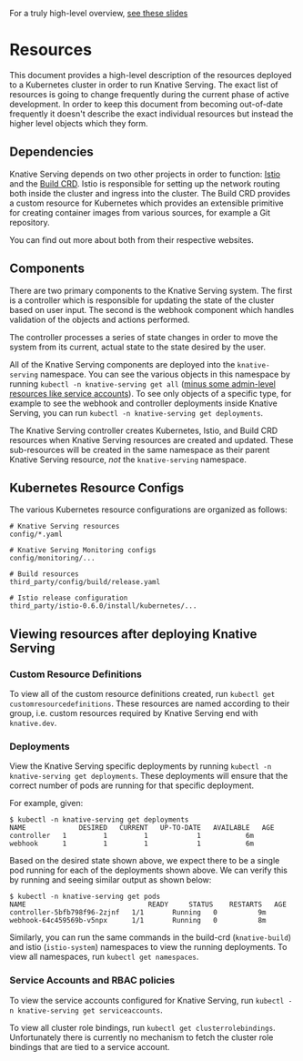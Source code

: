 For a truly high-level overview, [see these slides](https://docs.google.com/presentation/d/1CbwVC7W2JaSxRyltU8CS1bIsrIXu1RrZqvnlMlDaaJE/edit#slide=id.p)

# Resources

This document provides a high-level description of the resources deployed to a Kubernetes cluster in order to run Knative Serving. The exact list of resources is going to change frequently during the current phase of active development. In order to keep this document from becoming out-of-date frequently it doesn't describe the exact individual resources but instead the higher level objects which they form.

## Dependencies

Knative Serving depends on two other projects in order to function: [Istio][istio] and the [Build CRD][build-crd]. Istio is responsible for setting up the network routing both inside the cluster and ingress into the cluster. The Build CRD provides a custom resource for Kubernetes which provides an extensible primitive for creating container images from various sources, for example a Git repository.

You can find out more about both from their respective websites.

[istio]: https://istio.io/
[build-crd]: https://github.com/knative/build

## Components

There are two primary components to the Knative Serving system. The first is a controller which is responsible for updating the state of the cluster based on user input. The second is the webhook component which handles validation of the objects and actions performed.

The controller processes a series of state changes in order to move the system from its current, actual state to the state desired by the user.

All of the Knative Serving components are deployed into the `knative-serving` namespace. You can see the various objects in this namespace by running `kubectl -n knative-serving get all` ([minus some admin-level resources like service accounts](https://github.com/kubernetes/kubectl/issues/151)). To see only objects of a specific type, for example to see the webhook and controller deployments inside Knative Serving, you can run `kubectl -n knative-serving get deployments`.

The Knative Serving controller creates Kubernetes, Istio, and Build CRD resources when Knative Serving resources are created and updated. These sub-resources will be created in the same namespace as their parent Knative Serving resource, _not_ the `knative-serving` namespace.

## Kubernetes Resource Configs

The various Kubernetes resource configurations are organized as follows:

```
# Knative Serving resources
config/*.yaml

# Knative Serving Monitoring configs
config/monitoring/...

# Build resources
third_party/config/build/release.yaml

# Istio release configuration
third_party/istio-0.6.0/install/kubernetes/...
```

## Viewing resources after deploying Knative Serving

### Custom Resource Definitions

To view all of the custom resource definitions created, run `kubectl get customresourcedefinitions`. These resources are named according to their group, i.e. custom resources required by Knative Serving end with `knative.dev`.

### Deployments

View the Knative Serving specific deployments by running `kubectl -n knative-serving get deployments`. These deployments will ensure that the correct number of pods are running for that specific deployment.

For example, given:

```
$ kubectl -n knative-serving get deployments
NAME             DESIRED   CURRENT   UP-TO-DATE   AVAILABLE   AGE
controller   1         1         1            1           6m
webhook      1         1         1            1           6m
```

Based on the desired state shown above, we expect there to be a single pod running for each of the deployments shown above. We can verify this by running and seeing similar output as shown below:

```
$ kubectl -n knative-serving get pods
NAME                              READY     STATUS    RESTARTS   AGE
controller-5bfb798f96-2zjnf   1/1       Running   0          9m
webhook-64c459569b-v5npx      1/1       Running   0          8m
```

Similarly, you can run the same commands in the build-crd (`knative-build`) and istio (`istio-system`) namespaces to view the running deployments. To view all namespaces, run `kubectl get namespaces`.

### Service Accounts and RBAC policies

To view the service accounts configured for Knative Serving, run `kubectl -n knative-serving get serviceaccounts`.

To view all cluster role bindings, run `kubectl get clusterrolebindings`. Unfortunately there is currently no mechanism to fetch the cluster role bindings that are tied to a service account.
